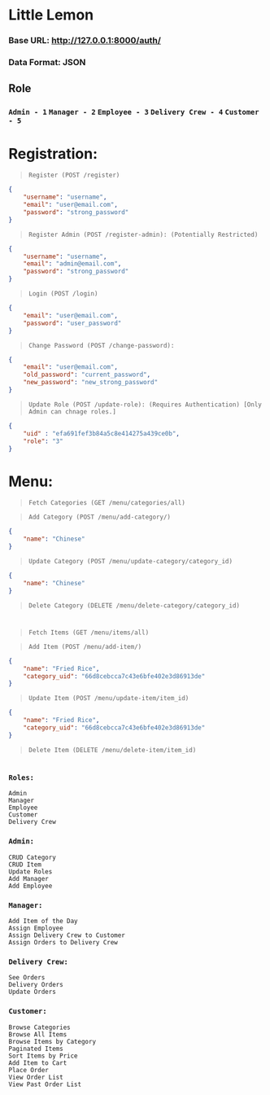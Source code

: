 # Little Lemon 

### Base URL: http://127.0.0.1:8000/auth/

### Data Format: JSON

## Role 
### `Admin - 1` `Manager - 2` `Employee - 3` `Delivery Crew - 4` `Customer - 5` 
###
# Registration:

> `Register (POST /register)`

```json
{
    "username": "username",
    "email": "user@email.com",
    "password": "strong_password"
}
```

> `Register Admin (POST /register-admin): (Potentially Restricted)`

```json
{
    "username": "username",
    "email": "admin@email.com",
    "password": "strong_password"
}
```

> `Login (POST /login)`

```json
{
    "email": "user@email.com",
    "password": "user_password"
}
```

> `Change Password (POST /change-password):`

```json
{
    "email": "user@email.com",
    "old_password": "current_password",
    "new_password": "new_strong_password"
}
```

> `Update Role (POST /update-role): (Requires Authentication) [Only Admin can chnage roles.]`

```json
{
    "uid" : "efa691fef3b84a5c8e414275a439ce0b",
    "role": "3"
}
```

# Menu:


> `Fetch Categories (GET /menu/categories/all)`

> `Add Category (POST /menu/add-category/)`

```json
{
    "name": "Chinese"
}
```

> `Update Category (POST /menu/update-category/category_id)`

```json
{
    "name": "Chinese"
}
```

> `Delete Category (DELETE /menu/delete-category/category_id)`
#
> `Fetch Items (GET /menu/items/all)`

> `Add Item (POST /menu/add-item/)`

```json
{
    "name": "Fried Rice",
    "category_uid": "66d8cebcca7c43e6bfe402e3d86913de"
}
```

> `Update Item (POST /menu/update-item/item_id)`

```json
{
    "name": "Fried Rice",
    "category_uid": "66d8cebcca7c43e6bfe402e3d86913de"
}
```

> `Delete Item (DELETE /menu/delete-item/item_id)`
#
#
### `Roles:`

    Admin
    Manager
    Employee
    Customer
    Delivery Crew

### `Admin:`

    CRUD Category
    CRUD Item
    Update Roles
    Add Manager
    Add Employee

### `Manager:`

    Add Item of the Day
    Assign Employee
    Assign Delivery Crew to Customer
    Assign Orders to Delivery Crew

### `Delivery Crew:`

    See Orders
    Delivery Orders
    Update Orders

### `Customer:`

    Browse Categories
    Browse All Items
    Browse Items by Category
    Paginated Items
    Sort Items by Price
    Add Item to Cart
    Place Order
    View Order List
    View Past Order List

